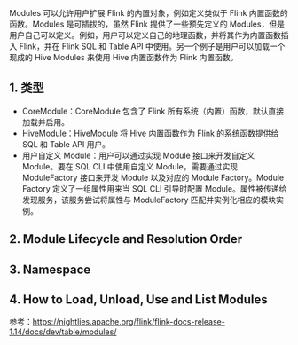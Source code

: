 

Modules 可以允许用户扩展 Flink 的内置对象，例如定义类似于 Flink 内置函数的函数。Modules 是可插拔的，虽然 Flink 提供了一些预先定义的 Modules，但是用户自己可以定义。例如，用户可以定义自己的地理函数，并将其作为内置函数插入 Flink，并在 Flink SQL 和 Table API 中使用。另一个例子是用户可以加载一个现成的 Hive Modules 来使用 Hive 内置函数作为 Flink 内置函数。

## 1. 类型

- CoreModule：CoreModule 包含了 Flink 所有系统（内置）函数，默认直接加载并启用。
- HiveModule：HiveModule 将 Hive 内置函数作为 Flink 的系统函数提供给 SQL 和 Table API 用户。
- 用户自定义 Module：用户可以通过实现 Module 接口来开发自定义 Module。要在 SQL CLI 中使用自定义 Module，需要通过实现 ModuleFactory 接口来开发 Module 以及对应的 Module Factory。Module Factory 定义了一组属性用来当 SQL CLI 引导时配置 Module。属性被传递给发现服务，该服务尝试将属性与 ModuleFactory 匹配并实例化相应的模块实例。

## 2. Module Lifecycle and Resolution Order

## 3. Namespace

## 4. How to Load, Unload, Use and List Modules














参考：https://nightlies.apache.org/flink/flink-docs-release-1.14/docs/dev/table/modules/
